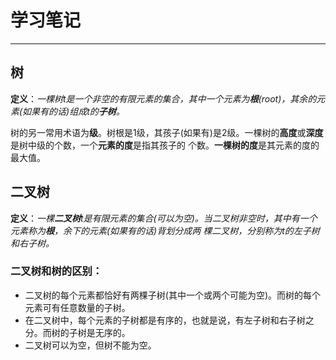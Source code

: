 # 学习笔记
---
## 树

**定义**：*一棵树t是一个非空的有限元素的集合，其中一个元素为**根**(root)，其余的元素(如果有的话)组成t的**子树**。*

树的另一常用术语为**级**。树根是1级，其孩子(如果有)是2级。一棵树的**高度**或**深度**是树中级的个数，一个**元素的度**是指其孩子的
个数。**一棵树的度**是其元素的度的最大值。

## 二叉树

**定义**：*一棵**二叉树**t是有限元素的集合(可以为空)。当二叉树非空时，其中有一个元素称为**根**，余下的元素(如果有的话)背划分成两*
*棵二叉树，分别称为t的左子树和右子树。*

### 二叉树和树的区别：
- 二叉树的每个元素都恰好有两棵子树(其中一个或两个可能为空)。而树的每个元素可有任意数量的子树。
- 在二叉树中，每个元素的子树都是有序的，也就是说，有左子树和右子树之分。而树的子树是无序的。
- 二叉树可以为空，但树不能为空。